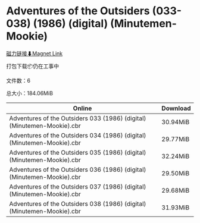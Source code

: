 # Adventures of the Outsiders (033-038) (1986) (digital) (Minutemen-Mookie)

[磁力链接⬇Magnet Link](magnet:?xt=urn:btih:a80dedcaeb97c1ff92dc11cfb042fd3da5dba095&dn=Adventures%20of%20the%20Outsiders%20%28033-038%29%20%281986%29%20%28digital%29%20%28Minutemen-Mookie%29)

打包下载📦仍在工事中

文件数：6

总大小：184.06MiB

Online | Download
--- | ---
Adventures of the Outsiders 033 (1986) (digital) (Minutemen-Mookie).cbr | 30.94MiB
Adventures of the Outsiders 034 (1986) (digital) (Minutemen-Mookie).cbr | 29.77MiB
Adventures of the Outsiders 035 (1986) (digital) (Minutemen-Mookie).cbr | 32.24MiB
Adventures of the Outsiders 036 (1986) (digital) (Minutemen-Mookie).cbr | 29.50MiB
Adventures of the Outsiders 037 (1986) (digital) (Minutemen-Mookie).cbr | 29.68MiB
Adventures of the Outsiders 038 (1986) (digital) (Minutemen-Mookie).cbr | 31.93MiB
